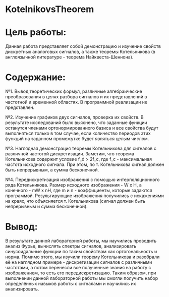 # KotelnikovsTheorem
# Цель работы:
Данная работа представляет собой демонстрацию и изучение свойств дискретных аналоговых сигналов, а также теоремы Котельникова (в англоязычной литературе - теорема Найквеста-Шеннона).

# Содержание:

№1. Вывод теоретических формул, различные алгебраические преобразования в целях разбора сигналов и их представлений в частотной и временной областях.
В программной реализации не представлен.

№2. Изучение графиков двух сигналов, проверка их свойств. В результате исследований было выяснено, что заданные функции останутся членами ортонормированного базиса и все свойства будут выполняться только в том случае, если количество периодов этих функций на заданном промежутке будет являться целым числом.

№3. Наглядная демонстрация теоремы Котельникова для сигналов с различной частотой дискретизации. Заметим, что теорема Котельникова содержит условие f_d > 2f_c, где f_c - максимальная частота исходного сигнала. При этом, по т. Котельникова сигнал должен быть непрерывным, а сумма бесконечной.

№4. Передискретизация изображения с помощью интерполяционного ряда Котельникова. Размер исходного изображения - W x H, а конечного - mW x nH, где m и n - коэффициенты, которые задаются программой. Результирующие изображения получились с искажениями на краях, что объясняется т. Котельникова (сигнал должен быть непрерывным и сумма бесконечной).
 
# Вывод:

В результате данной лабораторной работы, мы научились проводить анализ Фурье, вычислять спектры сигналов, анализировать синусоидальные функции по таким свойствам как ортогональность и норма. Помимо этого, мы изучили теорему Котельникова и разобрали её на наглядном примере - дискретизации сигналов с различными частотами, а потом перенесли все полученные знания на работу с изображением, то есть его передискретизацию. Таким образом, при выполнении данной лабораторной работы мы смогли получить набор определённых навыков работы с сигналами и научились их анализировать.
